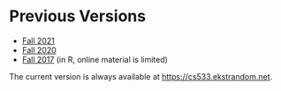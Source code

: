 # Previous Versions

- [Fall 2021](https://cs533.ekstrandom.net/F21/)
- [Fall 2020](https://cs533.ekstrandom.net/F20/)
- [Fall 2017](https://cs533.ekstrandom.net/F17/) (in R, online material is limited)

The current version is always available at <https://cs533.ekstrandom.net>.
